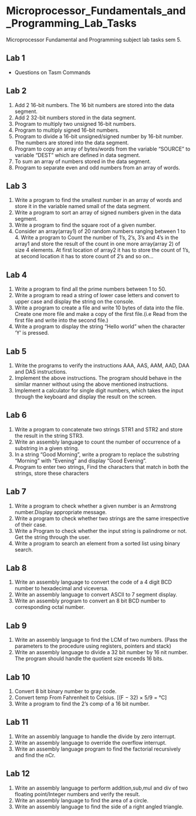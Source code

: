 # Microprocessor_Fundamentals_and_Programming_Lab_Tasks
Microprocessor Fundamental and Programming subject lab tasks sem 5. 

## Lab 1
- Questions on Tasm Commands

## Lab 2
1.	Add 2 16-bit numbers. The 16 bit numbers are stored into the data segment.
2.	Add 2 32-bit numbers stored in the data segment.
3.	Program to multiply two unsigned 16-bit numbers.
4.	 Program to multiply signed 16-bit numbers.
5.	 Program to divide a 16-bit unsigned/signed number by 16-bit number. The numbers are stored into the data segment.
6.	Program to copy an array of bytes/words from the variable “SOURCE” to variable “DEST” which are defined in data segment.
7.	To sum an array of numbers stored in the data segment.
8.	Program to separate even and odd numbers from an array of words.

## Lab 3
1. Write a program to find the smallest number in an array of words and store it in the variable named small of the data segment.
2. Write a program to sort an array of signed numbers given in the data segment.
3. Write a program to find the square root of a given number.
4. Consider an array(array1) of  20 random numbers ranging between 1 to 4. Write a program to Count the number of 1’s, 2’s, 3’s and 4’s in the array1 and store the result of the count in one more array(array 2) of size 4 elements. At first location of array2 it has to store the count of 1’s, at second location it has to store count of 2’s and so on...

## Lab 4
1.	Write a program to find all the prime numbers between 1 to 50.
2.	Write a program to read a string of lower case letters and convert to upper case and display the string on the console.
3.	Write a program to create a file and write 10 bytes of data into the file. Create one more file and make a copy of the first file.(i.e Read from the first file and write into the second file.)
4.	Write a program to display the string “Hello world” when the character ‘Y’ is pressed.  

## Lab 5
1.	Write the programs to verify the instructions AAA, AAS, AAM, AAD, DAA and DAS instructions.
2.	Implement the above instructions. The program should behave in the similar manner without using the above mentioned instructions.
3.	Implement a calculator for single digit numbers, which takes the input through the keyboard and display the result on the screen.

## Lab 6
1.	Write a program to concatenate two strings STR1 and STR2 and store the result in the string STR3.
2.	Write an assembly language to count the number of occurrence of a substring in a given string.
3.	In a string “Good Morning”, write a program to replace the substring “Morning” with “Evening” and display “Good Evening”.
4.	Program to enter two strings, Find the characters that match in both the strings, store these characters

## Lab 7
1. Write a program to check whether a given number is an Armstrong number.Display appropriate message.
2. Write a program to check whether two strings are the same irrespective of their case.
3. Write a Program to check whether the input string is palindrome or not. Get the string through the user.
4. Write a program to search an element from a sorted list using binary search.

## Lab 8
1. Write an assembly language to convert the code of a 4 digit BCD number to hexadecimal and viceversa.
2. Write an assembly language to convert ASCII to 7 segment display.
3. Write an assembly program to convert an 8 bit BCD number to  corresponding octal number.

## Lab 9
1.	Write an assembly language to find the LCM of two numbers.
(Pass the parameters to the procedure using registers, pointers and stack)
2.	Write an assembly language to divide a 32 bit number by 16 nit number. The program should handle the quotient size exceeds 16 bits.

## Lab 10
1.	Convert 8 bit binary number to gray code.
2.	Convert temp From Fahrenheit to Celsius. [(F − 32) × 5/9 = °C]
3.	Write a program to find the 2’s comp of a 16 bit number.

## Lab 11
1.	Write an assembly language to handle the divide by zero interrupt.
2.	Write an assembly language to override the overflow interrupt.
3.	Write an assembly language program to find the factorial recursively and find the nCr.

## Lab 12
1.	Write an assembly language to perform addition,sub,mul and div of two floating point/Integer numbers and verify the result.
2.	Write an assembly language to find the area of a circle.
3.	Write an assembly language to find the side of a right angled triangle.
